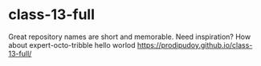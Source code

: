 # class-13-full
Great repository names are short and memorable. Need inspiration? How about expert-octo-tribble
hello
worlod
https://prodipudoy.github.io/class-13-full/
